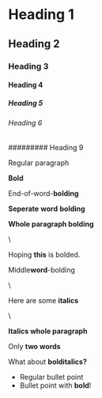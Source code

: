 # Heading 1

## Heading 2

### Heading 3

#### Heading 4

##### Heading 5

###### Heading 6

######### Heading 9

Regular paragraph  

**Bold**  

End-of-word-**bolding**  

**Seperate** **word** **bolding**  

**Whole paragraph bolding**  

\

Hoping **this** is bolded.  

Middle**word**-bolding  

\

Here are some __italics__  

\

__Italics whole paragraph__  

Only __two words__  

What about **__bolditalics?__**  

- Regular bullet point
- Bullet point with **bold**!
